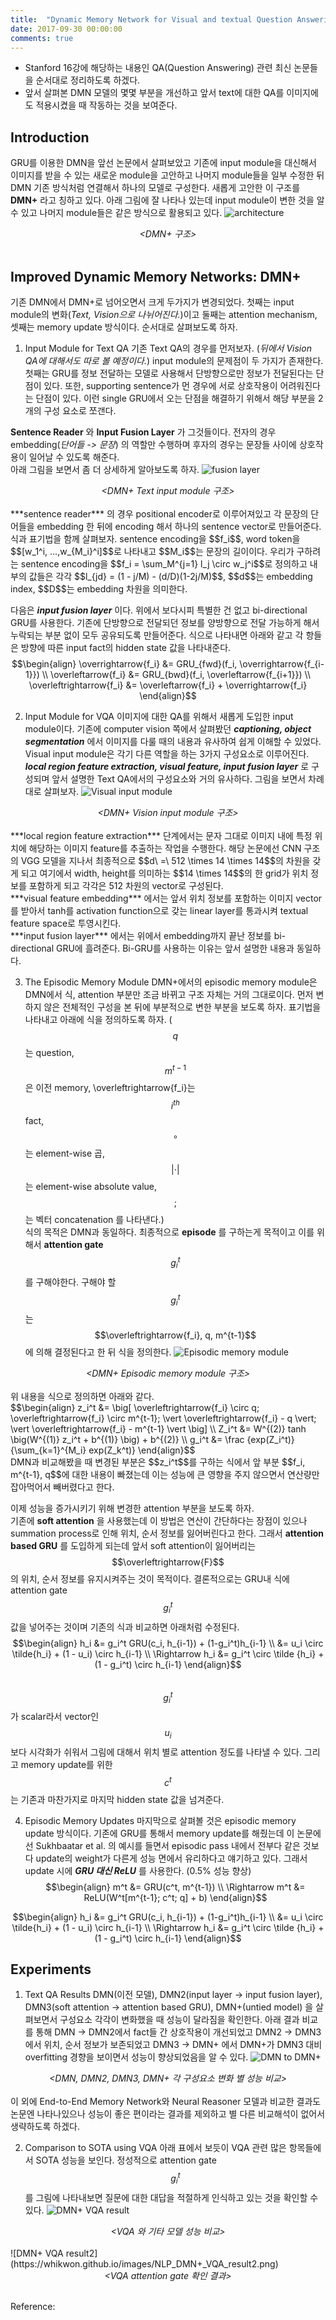 ```yaml
---
title:  "Dynamic Memory Network for Visual and textual Question Answering"
date: 2017-09-30 00:00:00
comments: true
---
```


- Stanford 16강에 해당하는 내용인 QA(Question Answering) 관련 최신 논문들을 순서대로 정리하도록 하겠다.
- 앞서 살펴본 DMN 모델의 몇몇 부분을 개선하고 앞서 text에 대한 QA를 이미지에도 적용시켰을 때 작동하는 것을 보여준다.

## Introduction
GRU를 이용한 DMN을 앞선 논문에서 살펴보았고 기존에 input module을 대신해서 이미지를 받을 수 있는
새로운 module을 고안하고 나머지 module들을 일부 수정한 뒤 DMN 기존 방식처럼 연결해서 하나의 모델로 구성한다.
새롭게 고안한 이 구조를 **DMN+** 라고 칭하고 있다. 아래 그림에 잘 나타나 있는데 input module이 변한 것을 알 수 있고
나머지 module들은 같은 방식으로 활용되고 있다.
![architecture](https://whikwon.github.io/images/NLP_DMN+_architecture.png) <br>
<center> <i> &lt;DMN+ 구조&gt;</i> </center> <br>

## Improved Dynamic Memory Networks: DMN+
기존 DMN에서 DMN+로 넘어오면서 크게 두가지가 변경되었다. 첫째는 input module의 변화(*Text, Vision으로 나뉘어진다.*)이고
둘째는 attention mechanism, 셋째는 memory update 방식이다. 순서대로 살펴보도록 하자.

1. Input Module for Text QA
기존 Text QA의 경우를 먼저보자. (*뒤에서 Vision QA에 대해서도 따로 볼 예정이다.*)
input module의 문제점이 두 가지가 존재한다. 첫째는 GRU를 정보 전달하는 모델로 사용해서
단방향으로만 정보가 전달된다는 단점이 있다. 또한, supporting sentence가 먼 경우에 서로 상호작용이 어려워진다는
단점이 있다. 이런 single GRU에서 오는 단점을 해결하기 위해서 해당 부분을 2개의 구성 요소로 쪼갠다.

**Sentence Reader** 와 **Input Fusion Layer** 가 그것들이다. 전자의 경우 embedding(*단어들 -> 문장*)
의 역할만 수행하며 후자의 경우는 문장들 사이에 상호작용이 일어날 수 있도록 해준다. <br>
아래 그림을 보면서 좀 더 상세하게 알아보도록 하자.
![fusion layer](https://whikwon.github.io/images/NLP_DMN+_fusion_layer.png) <br>
<center> <i> &lt;DMN+ Text input module 구조&gt;</i> </center> <br>
***sentence reader*** 의 경우 positional encoder로 이루어져있고 각 문장의 단어들을 embedding 한 뒤에 encoding 해서 하나의 sentence vector로 만들어준다.
식과 표기법을 함께 살펴보자. sentence encoding을 $$f_i$$, word token을 $$[w_1^i, ...,w_{M_i}^i]$$로 나타내고
$$M_i$$는 문장의 길이이다. 우리가 구하려는 sentence encoding을 $$f_i = \sum_M^{j=1} l_j \circ w_j^i$$로 정의하고
내부의 값들은 각각 $$l_{jd} = (1 - j/M) - (d/D)(1-2j/M)$$, $$d$$는 embedding index, $$D$$는 embedding 차원을 의미한다.

다음은 ***input fusion layer*** 이다. 위에서 보다시피 특별한 건 없고 bi-directional GRU를 사용한다.
기존에 단방향으로 전달되던 정보를 양방향으로 전달 가능하게 해서 누락되는 부분 없이 모두 공유되도록 만들어준다.
식으로 나타내면 아래와 같고 각 항들은 방향에 따른 input fact의 hidden state 값을 나타내준다.
$$\begin{align}
\overrightarrow{f_i} &= GRU_{fwd}(f_i, \overrightarrow{f_{i-1}}) \\
\overleftarrow{f_i} &= GRU_{bwd}(f_i, \overleftarrow{f_{i+1}}) \\
\overleftrightarrow{f_i} &= \overleftarrow{f_i} + \overrightarrow{f_i}
\end{align}$$

2. Input Module for VQA
이미지에 대한 QA를 위해서 새롭게 도입한 input module이다. 기존에 computer vision 쪽에서 살펴봤던 ***captioning,
object segmentation*** 에서 이미지를 다룰 때의 내용과 유사하여 쉽게 이해할 수 있었다.
Visual input module은 각기 다른 역할을 하는 3가지 구성요소로 이루어진다.
***local region feature extraction, visual feature, input fusion layer*** 로 구성되며 앞서 설명한 Text QA에서의
구성요소와 거의 유사하다. 그림을 보면서 차례대로 살펴보자.
![Visual input module](https://whikwon.github.io/imagesNLP_DMN+_Visual_input.png) <br>
<center> <i> &lt;DMN+ Vision input module 구조&gt;</i> </center> <br>
***local region feature extraction*** 단계에서는 문자 그대로 이미지 내에 특정 위치에 해당하는 이미지 feature를 추출하는 작업을 수행한다.
해당 논문에선 CNN 구조의 VGG 모델을 지나서 최종적으로 $$d\ =\ 512 \times 14 \times 14$$의 차원을 갖게 되고 여기에서
width, height를 의미하는 $$14 \times 14$$의 한 grid가 위치 정보를 포함하게 되고 각각은 512 차원의 vector로 구성된다. <br>
***visual feature embedding*** 에서는 앞서 위치 정보를 포함하는 이미지 vector를 받아서 tanh를 activation function으로 갖는 linear layer를 통과시켜
textual feature space로 투영시킨다. <br>
***input fusion layer*** 에서는 위에서 embedding까지 끝난 정보를 bi-directional GRU에 흘려준다. Bi-GRU를 사용하는 이유는
앞서 설명한 내용과 동일하다.

3. The Episodic Memory Module
DMN+에서의 episodic memory module은 DMN에서 식, attention 부분만 조금 바뀌고 구조 자체는 거의 그대로이다.
먼저 변하지 않은 전체적인 구성을 본 뒤에 부분적으로 변한 부분을 보도록 하자.
표기법을 나타내고 아래에 식을 정의하도록 하자. ($$q$$는 question, $$m^{t-1}$$은 이전 memory, \overleftrightarrow{f_i}는 $$i^{th}$$ fact,
$$\circ$$는 element-wise 곱, $$\vert \cdot \vert$$는 element-wise absolute value, $$;$$는 벡터 concatenation 를 나타낸다.) <br>
식의 목적은 DMN과 동일하다. 최종적으로 **episode** 를 구하는게 목적이고 이를 위해서 **attention gate** $$g_i^t$$를 구해야한다.
구해야 할 $$g_i^t$$는 $$\overleftrightarrow{f_i}, q, m^{t-1}$$에 의해 결정된다고 한 뒤 식을 정의한다.
![Episodic memory module](https://whikwon.github.io/images/NLP_DMN+_episodic_module.png) <br>
<center> <i> &lt;DMN+ Episodic memory module 구조&gt;</i> </center> <br>
위 내용을 식으로 정의하면 아래와 같다. <br>
$$\begin{align}
z_i^t &= \big[ \overleftrightarrow{f_i} \circ q; \overleftrightarrow{f_i} \circ m^{t-1}; \vert \overleftrightarrow{f_i} - q \vert; \vert \overleftrightarrow{f_i} - m^{t-1} \vert \big] \\
Z_i^t &= W^{(2)} tanh \big(W^{(1)} z_i^t + b^{(1)} \big) + b^{(2)} \\
g_i^t &= \frac {exp(Z_i^t)} {\sum_{k=1}^{M_i} exp(Z_k^t)}
\end{align}$$ <br>
DMN과 비교해봤을 때 변경된 부분은 $$z_i^t$$를 구하는 식에서 앞 부분 $$f_i, m^{t-1}, q$$에 대한 내용이 빠졌는데
이는 성능에 큰 영향을 주지 않으면서 연산량만 잡아먹어서 빼버렸다고 한다.

이제 성능을 증가시키기 위해 변경한 attention 부분을 보도록 하자. <br>
기존에 **soft attention** 을 사용했는데 이 방법은 연산이 간단하다는 장점이 있으나 summation process로 인해
위치, 순서 정보를 잃어버린다고 한다.
그래서 **attention based GRU** 를 도입하게 되는데 앞서 soft attention이 잃어버리는 $$\overleftrightarrow{F}$$의 위치, 순서 정보를 유지시켜주는 것이
목적이다. 결론적으로는 GRU내 식에 attention gate $$g_i^t$$ 값을 넣어주는 것이며 기존의 식과 비교하면 아래처럼 수정된다.
$$\begin{align}
h_i &= g_i^t GRU(c_i, h_{i-1}) + (1-g_i^t)h_{i-1} \\
&= u_i \circ \tilde{h_i} + (1 - u_i) \circ h_{i-1} \\
\Rightarrow h_i &= g_i^t \circ \tilde {h_i} + (1 - g_i^t) \circ h_{i-1}
\end{align}$$ <br>
$$g_i^t$$가 scalar라서 vector인 $$u_i$$보다 시각화가 쉬워서 그림에 대해서 위치 별로 attention 정도를 나타낼 수 있다.
그리고 memory update를 위한 $$c^t$$는 기존과 마찬가지로 마지막 hidden state 값을 넘겨준다.

4. Episodic Memory Updates
마지막으로 살펴볼 것은 episodic memory update 방식이다. 기존에 GRU를 통해서 memory update를 해줬는데
이 논문에선 Sukhbaatar et al. 의 예시를 들면서 episodic pass 내에서 전부다 같은 것보다 update의 weight가
다른게 성능 면에서 유리하다고 얘기하고 있다. 그래서 update 시에 ***GRU 대신 ReLU*** 를 사용한다. (0.5% 성능 향상) <br>
$$\begin{align}
m^t &= GRU(c^t, m^{t-1}) \\
\Rightarrow m^t &= ReLU(W^t[m^{t-1}; c^t; q] + b)
\end{align}$$

$$\begin{align}
h_i &= g_i^t GRU(c_i, h_{i-1}) + (1-g_i^t)h_{i-1} \\
&= u_i \circ \tilde{h_i} + (1 - u_i) \circ h_{i-1} \\
\Rightarrow h_i &= g_i^t \circ \tilde {h_i} + (1 - g_i^t) \circ h_{i-1}
\end{align}$$

## Experiments
1. Text QA Results
DMN(이전 모델), DMN2(input layer -> input fusion layer), DMN3(soft attention -> attention based GRU), DMN+(untied model)
을 살펴보면서 구성요소 각각이 변화했을 때 성능이 달라짐을 확인한다. 아래 결과 비교를 통해 DMN -> DMN2에서 fact들 간 상호작용이 개선되었고
DMN2 -> DMN3에서 위치, 순서 정보가 보존되었고 DMN3 -> DMN+ 에서 DMN+가 DMN3 대비 overfitting 경향을 보이면서 성능이 향상되었음을 알 수 있다.
![DMN to DMN+](https://whikwon.github.io/images/NLP_DMN_to_DMN+.png)
<center> <i> &lt;DMN, DMN2, DMN3, DMN+ 각 구성요소 변화 별 성능 비교&gt;</i> </center> <br>
이 외에 End-to-End Memory Network와 Neural Reasoner 모델과 비교한 결과도 논문엔 나타나있으나 성능이 좋은 편이라는 결과를 제외하고 별 다른
비교해석이 없어서 생략하도록 하겠다.

2. Comparison to SOTA using VQA
아래 표에서 보듯이 VQA 관련 많은 항목들에서 SOTA 성능을 보인다. 정성적으로 attention gate $$g_i^t$$를 그림에 나타내보면
질문에 대한 대답을 적절하게 인식하고 있는 것을 확인할 수 있다.
![DMN+ VQA result](https://whikwon.github.io/images/NLP_DMN+_VQA_result.png)
<center> <i> &lt;VQA 와 기타 모델 성능 비교&gt;</i> </center> <br>
![DMN+ VQA result2](https://whikwon.github.io/images/NLP_DMN+_VQA_result2.png)
<center> <i> &lt;VQA attention gate 확인 결과&gt;</i> </center> <br>


Reference: <br>
